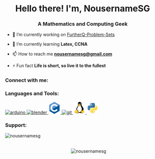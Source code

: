 <h1 align="center">Hello there! I'm, NousernameSG</h1>
<h3 align="center">A Mathematics and Computing Geek</h3>

- 🔭 I’m currently working on [FurtherQ-Problem-Sets](https://github.com/NousernameSG/FurtherQ-Problem-Sets)

- 🌱 I’m currently learning **Latex, CCNA**

- 📫 How to reach me **nousernamesg@gmail.com**

- ⚡ Fun fact **Life is short, so live it to the fullest**

<h3 align="left">Connect with me:</h3>
<p align="left">
</p>

<h3 align="left">Languages and Tools:</h3>
<p align="left"> <a href="https://www.arduino.cc/" target="_blank" rel="noreferrer"> <img src="https://cdn.worldvectorlogo.com/logos/arduino-1.svg" alt="arduino" width="40" height="40"/> </a> <a href="https://www.blender.org/" target="_blank" rel="noreferrer"> <img src="https://download.blender.org/branding/community/blender_community_badge_white.svg" alt="blender" width="40" height="40"/> </a> <a href="https://www.cprogramming.com/" target="_blank" rel="noreferrer"> <img src="https://raw.githubusercontent.com/devicons/devicon/master/icons/c/c-original.svg" alt="c" width="40" height="40"/> </a> <a href="https://git-scm.com/" target="_blank" rel="noreferrer"> <img src="https://www.vectorlogo.zone/logos/git-scm/git-scm-icon.svg" alt="git" width="40" height="40"/> </a> <a href="https://www.linux.org/" target="_blank" rel="noreferrer"> <img src="https://raw.githubusercontent.com/devicons/devicon/master/icons/linux/linux-original.svg" alt="linux" width="40" height="40"/> </a> <a href="https://www.python.org" target="_blank" rel="noreferrer"> <img src="https://raw.githubusercontent.com/devicons/devicon/master/icons/python/python-original.svg" alt="python" width="40" height="40"/> </a> </p>

<h3 align="left">Support:</h3>
<p><a href="https://www.buymeacoffee.com/nousernamesg"> <img align="left" src="https://cdn.buymeacoffee.com/buttons/v2/default-yellow.png" height="50" width="210" alt="nousernamesg" /></a></p><br><br>

<p>&nbsp;<img align="center" src="https://github-readme-stats.vercel.app/api?username=nousernamesg&show_icons=true&locale=en" alt="nousernamesg" /></p>
